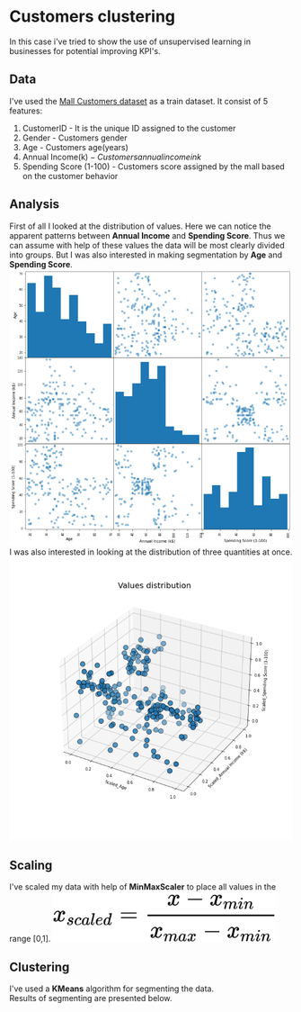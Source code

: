# Customers clustering
In this case i've tried to show the use of unsupervised learning in businesses for potential improving KPI's.
## Data
I've used the [Mall Customers dataset](https://github.com/Egor-Cherevan/Customers_clustering/blob/main/mall_customers.csv) as a train dataset. It consist of 5 features:
1.  CustomerID - It is the unique ID assigned to the customer
2.  Gender - Customers gender
3.  Age - Customers age(years)
4.  Annual Income(k$) - Customers annual income in k$
5.  Spending Score (1-100) - Customers score assigned by the mall based on the customer behavior
## Analysis
First of all I looked at the distribution of values. Here we can notice the apparent patterns between **Annual Income** and **Spending Score**. Thus we can assume with help of these values the data will be most clearly divided into groups. But I was also interested in making segmentation by **Age** and **Spending Score**.\
![](Pictures/Matrix.png)\
I was also interested in looking at the distribution of three quantities at once.
![](Pictures/Values_distribution.png)
## Scaling
I've scaled my data with help of **MinMaxScaler** to place all values in the range [0,1].
<img src="Pictures/minmaxscaler.png" width="400">
## Clustering
I've used a **KMeans** algorithm for segmenting the data.\
Results of segmenting are presented below.
